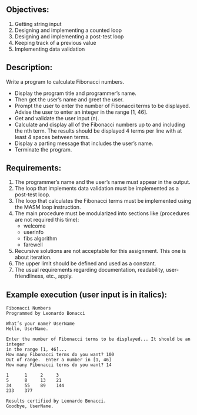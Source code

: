 ## Objectives:
1) Getting string input
2) Designing and implementing a counted loop
3) Designing and implementing a post-test loop
4) Keeping track of a previous value
5) Implementing data validation

## Description:
Write a program to calculate Fibonacci numbers.
* Display the program title and programmer’s name.
* Then get the user’s name and greet the user.
* Prompt the user to enter the number of Fibonacci terms to be displayed. Advise the user to enter an integer in the range [1, 46].
* Get and validate the user input (n).
* Calculate and display all of the Fibonacci numbers up to and including the nth term. The results should be displayed 4 terms per line with at least 4 spaces between terms.
* Display a parting message that includes the user’s name.
* Terminate the program.

## Requirements:
1) The programmer’s name and the user’s name must appear in the output.
2) The loop that implements data validation must be implemented as a post-test loop.
3) The loop that calculates the Fibonacci terms must be implemented using the MASM loop instruction.
4) The main procedure must be modularized into sections like (procedures are not required this time):
    * welcome
    * userinfo
    * fibs algorithm
    * farewell
5) Recursive solutions are not acceptable for this assignment. This one is about iteration.
6) The upper limit should be defined and used as a constant.
7) The usual requirements regarding documentation, readability, user-friendliness, etc., apply.


## Example execution (user input is in italics):
```
Fibonacci Numbers
Programmed by Leonardo Bonacci

What’s your name? UserName
Hello, UserName.

Enter the number of Fibonacci terms to be displayed... It should be an integer
in the range [1, 46]...
How many Fibonacci terms do you want? 100
Out of range.  Enter a number in [1, 46]
How many Fibonacci terms do you want? 14

1      1     2     3
5      8     13    21
34     55    89    144
233    377

Results certified by Leonardo Bonacci.
Goodbye, UserName.
```